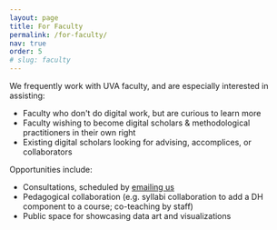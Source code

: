 ```yaml
---
layout: page
title: For Faculty
permalink: /for-faculty/
nav: true
order: 5
# slug: faculty
---
```


We frequently work with UVA faculty, and are especially interested in assisting:
* Faculty who don't do digital work, but are curious to learn more
* Faculty wishing to become digital scholars & methodological practitioners in their own right
* Existing digital scholars looking for advising, accomplices, or collaborators

Opportunities include:
* Consultations, scheduled by [emailing us](mailto:scholarslab@virginia.edu)
* Pedagogical collaboration (e.g. syllabi collaboration to add a DH component to a course; co-teaching by staff)
* Public space for showcasing data art and visualizations